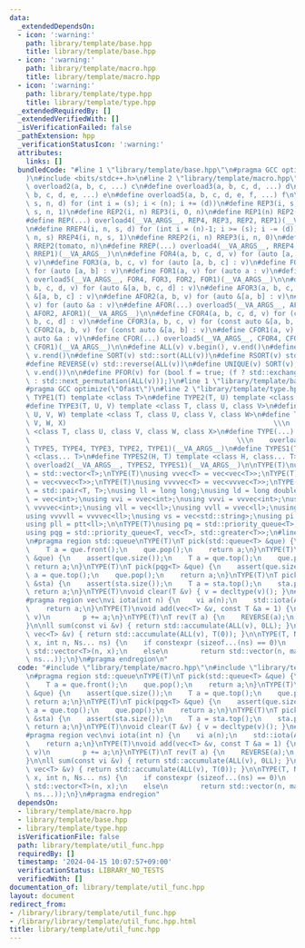 ```yaml
---
data:
  _extendedDependsOn:
  - icon: ':warning:'
    path: library/template/base.hpp
    title: library/template/base.hpp
  - icon: ':warning:'
    path: library/template/macro.hpp
    title: library/template/macro.hpp
  - icon: ':warning:'
    path: library/template/type.hpp
    title: library/template/type.hpp
  _extendedRequiredBy: []
  _extendedVerifiedWith: []
  _isVerificationFailed: false
  _pathExtension: hpp
  _verificationStatusIcon: ':warning:'
  attributes:
    links: []
  bundledCode: "#line 1 \"library/template/base.hpp\"\n#pragma GCC optimize(\"Ofast\"\
    )\n#include <bits/stdc++.h>\n#line 2 \"library/template/macro.hpp\"\n\n#define\
    \ overload2(a, b, c, ...) c\n#define overload3(a, b, c, d, ...) d\n#define overload4(a,\
    \ b, c, d, e, ...) e\n#define overload5(a, b, c, d, e, f, ...) f\n\n#define REP4(i,\
    \ s, n, d) for (int i = (s); i < (n); i += (d))\n#define REP3(i, s, n) REP4(i,\
    \ s, n, 1)\n#define REP2(i, n) REP3(i, 0, n)\n#define REP1(n) REP2(tomato, n)\n\
    #define REP(...) overload4(__VA_ARGS__, REP4, REP3, REP2, REP1)(__VA_ARGS__)\n\
    \n#define RREP4(i, n, s, d) for (int i = (n)-1; i >= (s); i -= (d))\n#define RREP3(i,\
    \ n, s) RREP4(i, n, s, 1)\n#define RREP2(i, n) RREP3(i, n, 0)\n#define RREP1(n)\
    \ RREP2(tomato, n)\n#define RREP(...) overload4(__VA_ARGS__, RREP4, RREP3, RREP2,\
    \ RREP1)(__VA_ARGS__)\n\n#define FOR4(a, b, c, d, v) for (auto [a, b, c, d] :\
    \ v)\n#define FOR3(a, b, c, v) for (auto [a, b, c] : v)\n#define FOR2(a, b, v)\
    \ for (auto [a, b] : v)\n#define FOR1(a, v) for (auto a : v)\n#define FOR(...)\
    \ overload5(__VA_ARGS__, FOR4, FOR3, FOR2, FOR1)(__VA_ARGS__)\n\n#define AFOR4(a,\
    \ b, c, d, v) for (auto &[a, b, c, d] : v)\n#define AFOR3(a, b, c, v) for (auto\
    \ &[a, b, c] : v)\n#define AFOR2(a, b, v) for (auto &[a, b] : v)\n#define AFOR1(a,\
    \ v) for (auto &a : v)\n#define AFOR(...) overload5(__VA_ARGS__, AFOR4, AFOR3,\
    \ AFOR2, AFOR1)(__VA_ARGS__)\n\n#define CFOR4(a, b, c, d, v) for (const auto &[a,\
    \ b, c, d] : v)\n#define CFOR3(a, b, c, v) for (const auto &[a, b, c] : v)\n#define\
    \ CFOR2(a, b, v) for (const auto &[a, b] : v)\n#define CFOR1(a, v) for (const\
    \ auto &a : v)\n#define CFOR(...) overload5(__VA_ARGS__, CFOR4, CFOR3, CFOR2,\
    \ CFOR1)(__VA_ARGS__)\n\n#define ALL(v) v.begin(), v.end()\n#define RALL(v) v.rbegin(),\
    \ v.rend()\n#define SORT(v) std::sort(ALL(v))\n#define RSORT(v) std::sort(RALL(v))\n\
    #define REVERSE(v) std::reverse(ALL(v))\n#define UNIQUE(v) SORT(v), v.erase(std::unique(ALL(v)),\
    \ v.end())\n\n#define PFOR(v) for (bool f = true; (f ? std::exchange(f, false)\
    \ : std::next_permutation(ALL(v)));)\n#line 1 \"library/template/base.hpp\"\n\
    #pragma GCC optimize(\"Ofast\")\n#line 2 \"library/template/type.hpp\"\n\n#define\
    \ TYPE1(T) template <class T>\n#define TYPE2(T, U) template <class T, class U>\n\
    #define TYPE3(T, U, V) template <class T, class U, class V>\n#define TYPE4(T,\
    \ U, V, W) template <class T, class U, class V, class W>\n#define TYPE5(T, U,\
    \ V, W, X)                                                   \\\n    template\
    \ <class T, class U, class V, class W, class X>\n#define TYPE(...)           \
    \                                                   \\\n    overload5(__VA_ARGS__,\
    \ TYPE5, TYPE4, TYPE3, TYPE2, TYPE1)(__VA_ARGS__)\n#define TYPES1(T) template\
    \ <class... T>\n#define TYPES2(H, T) template <class H, class... T>\n#define TYPES(...)\
    \ overload2(__VA_ARGS__, TYPES2, TYPES1)(__VA_ARGS__)\n\nTYPE(T)\nusing vec<T>\
    \ = std::vector<T>;\nTYPE(T)\nusing vvec<T> = vec<vec<T>>;\nTYPE(T)\nusing vvvec<T>\
    \ = vec<vvec<T>>;\nTYPE(T)\nusing vvvvec<T> = vec<vvvec<T>>;\nTYPE(T)\nusing ptt<T>\
    \ = std::pair<T, T>;\nusing ll = long long;\nusing ld = long double;\nusing vi\
    \ = vec<int>;\nusing vvi = vvec<int>;\nusing vvvi = vvvec<int>;\nusing vvvvi =\
    \ vvvvec<int>;\nusing vll = vec<ll>;\nusing vvll = vvec<ll>;\nusing vvvll = vvvec<ll>;\n\
    using vvvvll = vvvvec<ll>;\nusing vs = vec<std::string>;\nusing pi = ptt<int>;\n\
    using pll = ptt<ll>;\n\nTYPE(T)\nusing pq = std::priority_queue<T>;\nTYPE(T)\n\
    using pqg = std::priority_queue<T, vec<T>, std::greater<T>>;\n#line 3 \"library/template/util_func.hpp\"\
    \n#pragma region std::queue\nTYPE(T)\nT pick(std::queue<T> &que) {\n    assert(que.size());\n\
    \    T a = que.front();\n    que.pop();\n    return a;\n}\nTYPE(T)\nT pick(pq<T>\
    \ &que) {\n    assert(que.size());\n    T a = que.top();\n    que.pop();\n   \
    \ return a;\n}\nTYPE(T)\nT pick(pqg<T> &que) {\n    assert(que.size());\n    T\
    \ a = que.top();\n    que.pop();\n    return a;\n}\nTYPE(T)\nT pick(std::stack<T>\
    \ &sta) {\n    assert(sta.size());\n    T a = sta.top();\n    sta.pop();\n   \
    \ return a;\n}\nTYPE(T)\nvoid clear(T &v) { v = decltype(v)(); }\n#pragma endregion\n\
    #pragma region vec\nvi iota(int n) {\n    vi a(n);\n    std::iota(ALL(a), 0);\n\
    \    return a;\n}\nTYPE(T)\nvoid add(vec<T> &v, const T &a = 1) {\n    AFOR (p,\
    \ v)\n        p += a;\n}\nTYPE(T)\nT rev(T a) {\n    REVERSE(a);\n    return a;\n\
    }\n\nll sum(const vi &v) { return std::accumulate(ALL(v), 0LL); }\nTYPE(T) T sum(const\
    \ vec<T> &v) { return std::accumulate(ALL(v), T(0)); }\n\nTYPE(T, Ns)\nauto make_vector(T\
    \ x, int n, Ns... ns) {\n    if constexpr (sizeof...(ns) == 0)\n        return\
    \ std::vector<T>(n, x);\n    else\n        return std::vector(n, make_vector<T>(x,\
    \ ns...));\n}\n#pragma endregion\n"
  code: "#include \"library/template/macro.hpp\"\n#include \"library/template/type.hpp\"\
    \n#pragma region std::queue\nTYPE(T)\nT pick(std::queue<T> &que) {\n    assert(que.size());\n\
    \    T a = que.front();\n    que.pop();\n    return a;\n}\nTYPE(T)\nT pick(pq<T>\
    \ &que) {\n    assert(que.size());\n    T a = que.top();\n    que.pop();\n   \
    \ return a;\n}\nTYPE(T)\nT pick(pqg<T> &que) {\n    assert(que.size());\n    T\
    \ a = que.top();\n    que.pop();\n    return a;\n}\nTYPE(T)\nT pick(std::stack<T>\
    \ &sta) {\n    assert(sta.size());\n    T a = sta.top();\n    sta.pop();\n   \
    \ return a;\n}\nTYPE(T)\nvoid clear(T &v) { v = decltype(v)(); }\n#pragma endregion\n\
    #pragma region vec\nvi iota(int n) {\n    vi a(n);\n    std::iota(ALL(a), 0);\n\
    \    return a;\n}\nTYPE(T)\nvoid add(vec<T> &v, const T &a = 1) {\n    AFOR (p,\
    \ v)\n        p += a;\n}\nTYPE(T)\nT rev(T a) {\n    REVERSE(a);\n    return a;\n\
    }\n\nll sum(const vi &v) { return std::accumulate(ALL(v), 0LL); }\nTYPE(T) T sum(const\
    \ vec<T> &v) { return std::accumulate(ALL(v), T(0)); }\n\nTYPE(T, Ns)\nauto make_vector(T\
    \ x, int n, Ns... ns) {\n    if constexpr (sizeof...(ns) == 0)\n        return\
    \ std::vector<T>(n, x);\n    else\n        return std::vector(n, make_vector<T>(x,\
    \ ns...));\n}\n#pragma endregion"
  dependsOn:
  - library/template/macro.hpp
  - library/template/base.hpp
  - library/template/type.hpp
  isVerificationFile: false
  path: library/template/util_func.hpp
  requiredBy: []
  timestamp: '2024-04-15 10:07:57+09:00'
  verificationStatus: LIBRARY_NO_TESTS
  verifiedWith: []
documentation_of: library/template/util_func.hpp
layout: document
redirect_from:
- /library/library/template/util_func.hpp
- /library/library/template/util_func.hpp.html
title: library/template/util_func.hpp
---
```

